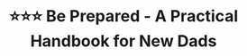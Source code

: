 ---
title: "⭐️⭐️⭐️ Be Prepared - A Practical Handbook for New Dads"
description: '"Fresh out of the womb newborns look very different. As a matter of fact, your newborn may not bear any resemblance to you, your partner, or any known members of your species."'
cover: "images/reading/be-prepared.jpeg"
publishDate: 2020-01-10
authors: "Jeannie Hayden, Garry Grenburg"
categories: ["science & system thinking"]
status: 🟢
---